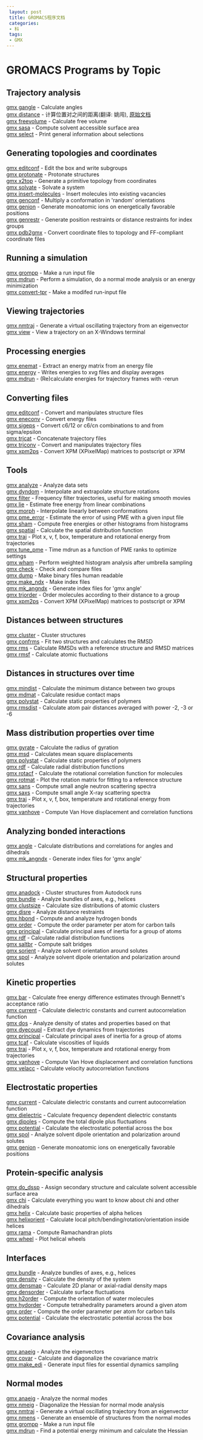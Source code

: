 ```yaml
---
 layout: post
 title: GROMACS程序文档
 categories:
 - 科
 tags:
 - GMX
---
```


<h1>GROMACS Programs by Topic</h1>

<h2>Trajectory analysis</h2>
<a href="http://manual.gromacs.org/programs/gmx-gangle.html">gmx gangle</a> - Calculate angles<br>
<a href="/GMX/GMXprg.html#gmxdistance">gmx distance</a> - 计算位置对之间的距离(翻译: 姚闯), <a href="http://manual.gromacs.org/programs/gmx-distance.html">原始文档</a><br>
<a href="http://manual.gromacs.org/programs/gmx-freevolume.html">gmx freevolume</a> - Calculate free volume<br>
<a href="http://manual.gromacs.org/programs/gmx-sasa.html">gmx sasa</a> - Compute solvent accessible surface area<br>
<a href="http://manual.gromacs.org/programs/gmx-select.html">gmx select</a> - Print general information about selections<br>
<h2>Generating topologies and coordinates</h2>
<a href="http://manual.gromacs.org/programs/gmx-editconf.html">gmx editconf</a> - Edit the box and write subgroups<br>
<a href="http://manual.gromacs.org/programs/gmx-protonate.html">gmx protonate</a> - Protonate structures<br>
<a href="http://manual.gromacs.org/programs/gmx-x2top.html">gmx x2top</a> - Generate a primitive topology from coordinates<br>
<a href="http://manual.gromacs.org/programs/gmx-solvate.html">gmx solvate</a> - Solvate a system<br>
<a href="http://manual.gromacs.org/programs/gmx-insert-molecules.html">gmx insert-molecules</a> - Insert molecules into existing vacancies<br>
<a href="http://manual.gromacs.org/programs/gmx-genconf.html">gmx genconf</a> - Multiply a conformation in 'random' orientations<br>
<a href="http://manual.gromacs.org/programs/gmx-genion.html">gmx genion</a> - Generate monoatomic ions on energetically favorable positions<br>
<a href="http://manual.gromacs.org/programs/gmx-genrestr.html">gmx genrestr</a> - Generate position restraints or distance restraints for index groups<br>
<a href="http://manual.gromacs.org/programs/gmx-pdb2gmx.html">gmx pdb2gmx</a> - Convert coordinate files to topology and FF-compliant coordinate files<br>
<h2>Running a simulation</h2>
<a href="http://manual.gromacs.org/programs/gmx-grompp.html">gmx grompp</a> - Make a run input file<br>
<a href="http://manual.gromacs.org/programs/gmx-mdrun.html">gmx mdrun</a> - Perform a simulation, do a normal mode analysis or an energy minimization<br>
<a href="http://manual.gromacs.org/programs/gmx-convert-tpr.html">gmx convert-tpr</a> - Make a modifed run-input file<br>
<h2>Viewing trajectories</h2>
<a href="http://manual.gromacs.org/programs/gmx-nmtraj.html">gmx nmtraj</a> - Generate a virtual oscillating trajectory from an eigenvector<br>
<a href="http://manual.gromacs.org/programs/gmx-view.html">gmx view</a> - View a trajectory on an X-Windows terminal<br>
<h2>Processing energies</h2>
<a href="http://manual.gromacs.org/programs/gmx-enemat.html">gmx enemat</a> - Extract an energy matrix from an energy file<br>
<a href="http://manual.gromacs.org/programs/gmx-energy.html">gmx energy</a> - Writes energies to xvg files and display averages<br>
<a href="http://manual.gromacs.org/programs/gmx-mdrun.html">gmx mdrun</a> - (Re)calculate energies for trajectory frames with -rerun<br>
<h2>Converting files</h2>
<a href="http://manual.gromacs.org/programs/gmx-editconf.html">gmx editconf</a> - Convert and manipulates structure files<br>
<a href="http://manual.gromacs.org/programs/gmx-eneconv.html">gmx eneconv</a> - Convert energy files<br>
<a href="http://manual.gromacs.org/programs/gmx-sigeps.html">gmx sigeps</a> - Convert c6/12 or c6/cn combinations to and from sigma/epsilon<br>
<a href="http://manual.gromacs.org/programs/gmx-trjcat.html">gmx trjcat</a> - Concatenate trajectory files<br>
<a href="http://manual.gromacs.org/programs/gmx-trjconv.html">gmx trjconv</a> - Convert and manipulates trajectory files<br>
<a href="http://manual.gromacs.org/programs/gmx-xpm2ps.html">gmx xpm2ps</a> - Convert XPM (XPixelMap) matrices to postscript or XPM<br>
<h2>Tools</h2>
<a href="http://manual.gromacs.org/programs/gmx-analyze.html">gmx analyze</a> - Analyze data sets<br>
<a href="http://manual.gromacs.org/programs/gmx-dyndom.html">gmx dyndom</a> - Interpolate and extrapolate structure rotations<br>
<a href="http://manual.gromacs.org/programs/gmx-filter.html">gmx filter</a> - Frequency filter trajectories, useful for making smooth movies<br>
<a href="http://manual.gromacs.org/programs/gmx-lie.html">gmx lie</a> - Estimate free energy from linear combinations<br>
<a href="http://manual.gromacs.org/programs/gmx-morph.html">gmx morph</a> - Interpolate linearly between conformations<br>
<a href="http://manual.gromacs.org/programs/gmx-pme_error.html">gmx pme_error</a> - Estimate the error of using PME with a given input file<br>
<a href="http://manual.gromacs.org/programs/gmx-sham.html">gmx sham</a> - Compute free energies or other histograms from histograms<br>
<a href="http://manual.gromacs.org/programs/gmx-spatial.html">gmx spatial</a> - Calculate the spatial distribution function<br>
<a href="http://manual.gromacs.org/programs/gmx-traj.html">gmx traj</a> - Plot x, v, f, box, temperature and rotational energy from trajectories<br>
<a href="http://manual.gromacs.org/programs/gmx-tune_pme.html">gmx tune_pme</a> - Time mdrun as a function of PME ranks to optimize settings<br>
<a href="http://manual.gromacs.org/programs/gmx-wham.html">gmx wham</a> - Perform weighted histogram analysis after umbrella sampling<br>
<a href="http://manual.gromacs.org/programs/gmx-check.html">gmx check</a> - Check and compare files<br>
<a href="http://manual.gromacs.org/programs/gmx-dump.html">gmx dump</a> - Make binary files human readable<br>
<a href="http://manual.gromacs.org/programs/gmx-make_ndx.html">gmx make_ndx</a> - Make index files<br>
<a href="http://manual.gromacs.org/programs/gmx-mk_angndx.html">gmx mk_angndx</a> - Generate index files for 'gmx angle'<br>
<a href="http://manual.gromacs.org/programs/gmx-trjorder.html">gmx trjorder</a> - Order molecules according to their distance to a group<br>
<a href="http://manual.gromacs.org/programs/gmx-xpm2ps.html">gmx xpm2ps</a> - Convert XPM (XPixelMap) matrices to postscript or XPM<br>
<h2>Distances between structures</h2>
<a href="http://manual.gromacs.org/programs/gmx-cluster.html">gmx cluster</a> - Cluster structures<br>
<a href="http://manual.gromacs.org/programs/gmx-confrms.html">gmx confrms</a> - Fit two structures and calculates the RMSD<br>
<a href="http://manual.gromacs.org/programs/gmx-rms.html">gmx rms</a> - Calculate RMSDs with a reference structure and RMSD matrices<br>
<a href="http://manual.gromacs.org/programs/gmx-rmsf.html">gmx rmsf</a> - Calculate atomic fluctuations<br>
<h2>Distances in structures over time</h2>
<a href="http://manual.gromacs.org/programs/gmx-mindist.html">gmx mindist</a> - Calculate the minimum distance between two groups<br>
<a href="http://manual.gromacs.org/programs/gmx-mdmat.html">gmx mdmat</a> - Calculate residue contact maps<br>
<a href="http://manual.gromacs.org/programs/gmx-polystat.html">gmx polystat</a> - Calculate static properties of polymers<br>
<a href="http://manual.gromacs.org/programs/gmx-rmsdist.html">gmx rmsdist</a> - Calculate atom pair distances averaged with power -2, -3 or -6<br>
<h2>Mass distribution properties over time</h2>
<a href="http://manual.gromacs.org/programs/gmx-gyrate.html">gmx gyrate</a> - Calculate the radius of gyration<br>
<a href="http://manual.gromacs.org/programs/gmx-msd.html">gmx msd</a> - Calculates mean square displacements<br>
<a href="http://manual.gromacs.org/programs/gmx-polystat.html">gmx polystat</a> - Calculate static properties of polymers<br>
<a href="http://manual.gromacs.org/programs/gmx-rdf.html">gmx rdf</a> - Calculate radial distribution functions<br>
<a href="http://manual.gromacs.org/programs/gmx-rotacf.html">gmx rotacf</a> - Calculate the rotational correlation function for molecules<br>
<a href="http://manual.gromacs.org/programs/gmx-rotmat.html">gmx rotmat</a> - Plot the rotation matrix for fitting to a reference structure<br>
<a href="http://manual.gromacs.org/programs/gmx-sans.html">gmx sans</a> - Compute small angle neutron scattering spectra<br>
<a href="http://manual.gromacs.org/programs/gmx-saxs.html">gmx saxs</a> - Compute small angle X-ray scattering spectra<br>
<a href="http://manual.gromacs.org/programs/gmx-traj.html">gmx traj</a> - Plot x, v, f, box, temperature and rotational energy from trajectories<br>
<a href="http://manual.gromacs.org/programs/gmx-vanhove.html">gmx vanhove</a> - Compute Van Hove displacement and correlation functions<br>
<h2>Analyzing bonded interactions</h2>
<a href="http://manual.gromacs.org/programs/gmx-angle.html">gmx angle</a> - Calculate distributions and correlations for angles and dihedrals<br>
<a href="http://manual.gromacs.org/programs/gmx-mk_angndx.html">gmx mk_angndx</a> - Generate index files for 'gmx angle'<br>
<h2>Structural properties</h2>
<a href="http://manual.gromacs.org/programs/gmx-anadock.html">gmx anadock</a> - Cluster structures from Autodock runs<br>
<a href="http://manual.gromacs.org/programs/gmx-bundle.html">gmx bundle</a> - Analyze bundles of axes, e.g., helices<br>
<a href="http://manual.gromacs.org/programs/gmx-clustsize.html">gmx clustsize</a> - Calculate size distributions of atomic clusters<br>
<a href="http://manual.gromacs.org/programs/gmx-disre.html">gmx disre</a> - Analyze distance restraints<br>
<a href="http://manual.gromacs.org/programs/gmx-hbond.html">gmx hbond</a> - Compute and analyze hydrogen bonds<br>
<a href="http://manual.gromacs.org/programs/gmx-order.html">gmx order</a> - Compute the order parameter per atom for carbon tails<br>
<a href="http://manual.gromacs.org/programs/gmx-principal.html">gmx principal</a> - Calculate principal axes of inertia for a group of atoms<br>
<a href="http://manual.gromacs.org/programs/gmx-rdf.html">gmx rdf</a> - Calculate radial distribution functions<br>
<a href="http://manual.gromacs.org/programs/gmx-saltbr.html">gmx saltbr</a> - Compute salt bridges<br>
<a href="http://manual.gromacs.org/programs/gmx-sorient.html">gmx sorient</a> - Analyze solvent orientation around solutes<br>
<a href="http://manual.gromacs.org/programs/gmx-spol.html">gmx spol</a> - Analyze solvent dipole orientation and polarization around solutes<br>
<h2>Kinetic properties</h2>
<a href="http://manual.gromacs.org/programs/gmx-bar.html">gmx bar</a> - Calculate free energy difference estimates through Bennett's acceptance ratio<br>
<a href="http://manual.gromacs.org/programs/gmx-current.html">gmx current</a> - Calculate dielectric constants and current autocorrelation function<br>
<a href="http://manual.gromacs.org/programs/gmx-dos.html">gmx dos</a> - Analyze density of states and properties based on that<br>
<a href="http://manual.gromacs.org/programs/gmx-dyecoupl.html">gmx dyecoupl</a> - Extract dye dynamics from trajectories<br>
<a href="http://manual.gromacs.org/programs/gmx-principal.html">gmx principal</a> - Calculate principal axes of inertia for a group of atoms<br>
<a href="http://manual.gromacs.org/programs/gmx-tcaf.html">gmx tcaf</a> - Calculate viscosities of liquids<br>
<a href="http://manual.gromacs.org/programs/gmx-traj.html">gmx traj</a> - Plot x, v, f, box, temperature and rotational energy from trajectories<br>
<a href="http://manual.gromacs.org/programs/gmx-vanhove.html">gmx vanhove</a> - Compute Van Hove displacement and correlation functions<br>
<a href="http://manual.gromacs.org/programs/gmx-velacc.html">gmx velacc</a> - Calculate velocity autocorrelation functions<br>
<h2>Electrostatic properties</h2>
<a href="http://manual.gromacs.org/programs/gmx-current.html">gmx current</a> - Calculate dielectric constants and current autocorrelation function<br>
<a href="http://manual.gromacs.org/programs/gmx-dielectric.html">gmx dielectric</a> - Calculate frequency dependent dielectric constants<br>
<a href="http://manual.gromacs.org/programs/gmx-dipoles.html">gmx dipoles</a> - Compute the total dipole plus fluctuations<br>
<a href="http://manual.gromacs.org/programs/gmx-potential.html">gmx potential</a> - Calculate the electrostatic potential across the box<br>
<a href="http://manual.gromacs.org/programs/gmx-spol.html">gmx spol</a> - Analyze solvent dipole orientation and polarization around solutes<br>
<a href="http://manual.gromacs.org/programs/gmx-genion.html">gmx genion</a> - Generate monoatomic ions on energetically favorable positions<br>
<h2>Protein-specific analysis</h2>
<a href="http://manual.gromacs.org/programs/gmx-do_dssp.html">gmx do_dssp</a> - Assign secondary structure and calculate solvent accessible surface area<br>
<a href="http://manual.gromacs.org/programs/gmx-chi.html">gmx chi</a> - Calculate everything you want to know about chi and other dihedrals<br>
<a href="http://manual.gromacs.org/programs/gmx-helix.html">gmx helix</a> - Calculate basic properties of alpha helices<br>
<a href="http://manual.gromacs.org/programs/gmx-helixorient.html">gmx helixorient</a> - Calculate local pitch/bending/rotation/orientation inside helices<br>
<a href="http://manual.gromacs.org/programs/gmx-rama.html">gmx rama</a> - Compute Ramachandran plots<br>
<a href="http://manual.gromacs.org/programs/gmx-wheel.html">gmx wheel</a> - Plot helical wheels<br>
<h2>Interfaces</h2>
<a href="http://manual.gromacs.org/programs/gmx-bundle.html">gmx bundle</a> - Analyze bundles of axes, e.g., helices<br>
<a href="http://manual.gromacs.org/programs/gmx-density.html">gmx density</a> - Calculate the density of the system<br>
<a href="http://manual.gromacs.org/programs/gmx-densmap.html">gmx densmap</a> - Calculate 2D planar or axial-radial density maps<br>
<a href="http://manual.gromacs.org/programs/gmx-densorder.html">gmx densorder</a> - Calculate surface fluctuations<br>
<a href="http://manual.gromacs.org/programs/gmx-h2order.html">gmx h2order</a> - Compute the orientation of water molecules<br>
<a href="http://manual.gromacs.org/programs/gmx-hydorder.html">gmx hydorder</a> - Compute tetrahedrality parameters around a given atom<br>
<a href="http://manual.gromacs.org/programs/gmx-order.html">gmx order</a> - Compute the order parameter per atom for carbon tails<br>
<a href="http://manual.gromacs.org/programs/gmx-potential.html">gmx potential</a> - Calculate the electrostatic potential across the box<br>
<h2>Covariance analysis</h2>
<a href="http://manual.gromacs.org/programs/gmx-anaeig.html">gmx anaeig</a> - Analyze the eigenvectors<br>
<a href="http://manual.gromacs.org/programs/gmx-covar.html">gmx covar</a> - Calculate and diagonalize the covariance matrix<br>
<a href="http://manual.gromacs.org/programs/gmx-make_edi.html">gmx make_edi</a> - Generate input files for essential dynamics sampling<br>
<h2>Normal modes</h2>
<a href="http://manual.gromacs.org/programs/gmx-anaeig.html">gmx anaeig</a> - Analyze the normal modes<br>
<a href="http://manual.gromacs.org/programs/gmx-nmeig.html">gmx nmeig</a> - Diagonalize the Hessian for normal mode analysis<br>
<a href="http://manual.gromacs.org/programs/gmx-nmtraj.html">gmx nmtraj</a> - Generate a virtual oscillating trajectory from an eigenvector<br>
<a href="http://manual.gromacs.org/programs/gmx-nmens.html">gmx nmens</a> - Generate an ensemble of structures from the normal modes<br>
<a href="http://manual.gromacs.org/programs/gmx-grompp.html">gmx grompp</a> - Make a run input file<br>
<a href="http://manual.gromacs.org/programs/gmx-mdrun.html">gmx mdrun</a> - Find a potential energy minimum and calculate the Hessian<br>

